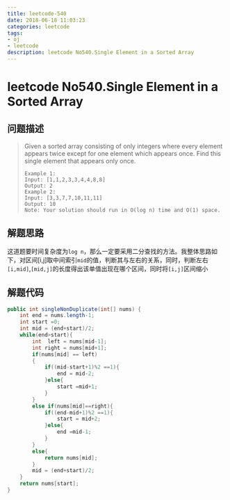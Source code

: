 ```yaml
---
title: leetcode-540
date: 2018-06-18 11:03:23
categories: leetcode
tags:
- oj
- leetcode
description: leetcode No540.Single Element in a Sorted Array
---
```

# leetcode No540.Single Element in a Sorted Array

## 问题描述

>Given a sorted array consisting of only integers where every element appears twice except for one element which appears once. Find this single element that appears only once.
>```text
>Example 1:
>Input: [1,1,2,3,3,4,4,8,8]
>Output: 2
>Example 2:
>Input: [3,3,7,7,10,11,11]
>Output: 10
>Note: Your solution should run in O(log n) time and O(1) space.
>```

## 解题思路

这道题要时间复杂度为`log n`，那么一定要采用二分查找的方法。我整体思路如下，对区间[i,j]取中间索引`mid`的值，判断其与左右的关系，同时，判断左右`[i,mid]`,`[mid,j]`的长度得出该单值出现在哪个区间，同时将`[i,j]`区间缩小

## 解题代码

```java
public int singleNonDuplicate(int[] nums) {
    int end = nums.length-1;
    int start =0;
    int mid = (end+start)/2;
    while(end>start){
        int  left = nums[mid-1];
        int right = nums[mid+1];
        if(nums[mid] == left)
        {
            if((mid-start+1)%2 ==1){
                end = mid-2;
            }else{
                start =mid+1;
            }
        }
        else if(nums[mid]==right){
            if((end-mid+1)%2 ==1){
                start = mid+2;
            }else{
                end =mid-1;
            }
        }
        else{
            return nums[mid];
        }
        mid = (end+start)/2;
    }
    return nums[start];
}
```